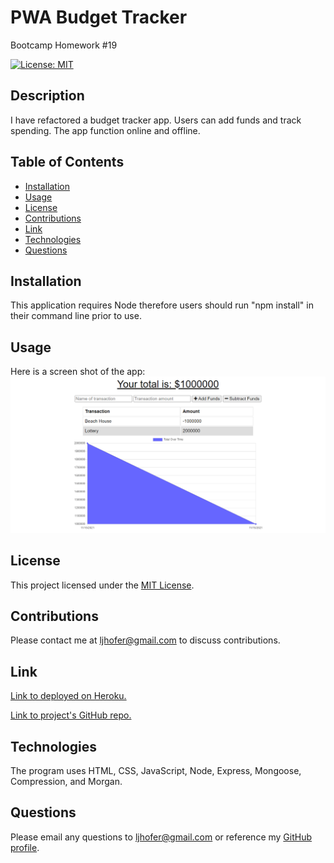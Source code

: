 # PWA Budget Tracker
Bootcamp Homework #19

[![License: MIT](https://img.shields.io/badge/License-MIT-yellow.svg)](https://opensource.org/licenses/MIT)


## Description 
I have refactored a budget tracker app. Users can add funds and track spending. The app function online and offline.  
    
## Table of Contents

- [Installation](#installation)
- [Usage](#usage)
- [License](#license)
- [Contributions](#contributions)
- [Link](#link) 
- [Technologies](#technologies)
- [Questions](#questions)

## Installation
This application requires Node therefore users should run "npm install" in their command line prior to use. 

## Usage

Here is a screen shot of the app:
![Screen shot of the app](./public/images/screenshot.png)

## License
This project licensed under the [MIT License](https://opensource.org/licenses/MIT).

## Contributions
Please contact me at <ljhofer@gmail.com> to discuss contributions.

## Link
[Link to deployed on Heroku.](https://ljhofer-budget-tracker.herokuapp.com/)

[Link to project's GitHub repo.](https://ljhofer-budget-tracker.herokuapp.com/)

## Technologies
The program uses HTML, CSS, JavaScript, Node, Express, Mongoose, Compression, and Morgan.

## Questions
Please email any questions to <ljhofer@gmail.com> or reference my [GitHub profile](https://github.com/ljhofer). 